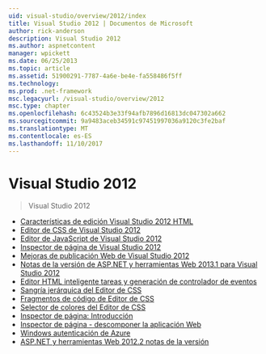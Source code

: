 ```yaml
---
uid: visual-studio/overview/2012/index
title: Visual Studio 2012 | Documentos de Microsoft
author: rick-anderson
description: Visual Studio 2012
ms.author: aspnetcontent
manager: wpickett
ms.date: 06/25/2013
ms.topic: article
ms.assetid: 51900291-7787-4a6e-be4e-fa558486f5ff
ms.technology: 
ms.prod: .net-framework
msc.legacyurl: /visual-studio/overview/2012
msc.type: chapter
ms.openlocfilehash: 6c43524b3e33f94afb7896d16813dc047302a662
ms.sourcegitcommit: 9a9483aceb34591c97451997036a9120c3fe2baf
ms.translationtype: MT
ms.contentlocale: es-ES
ms.lasthandoff: 11/10/2017
---
```

<a name="visual-studio-2012"></a>Visual Studio 2012
====================
> Visual Studio 2012


- [Características de edición Visual Studio 2012 HTML](visual-studio-2012-html-editing-features.md)
- [Editor de CSS de Visual Studio 2012](visual-studio-2012-css-editor.md)
- [Editor de JavaScript de Visual Studio 2012](visual-studio-2012-javascript-editor.md)
- [Inspector de página de Visual Studio 2012](visual-studio-2012-page-inspector.md)
- [Mejoras de publicación Web de Visual Studio 2012](visual-studio-2012-web-publishing-improvements.md)
- [Notas de la versión de ASP.NET y herramientas Web 2013.1 para Visual Studio 2012](aspnet-and-web-tools-20131-for-visual-studio-2012.md)
- [Editor HTML inteligente tareas y generación de controlador de eventos](visual-studio-vnext-videos-html-editor-smart-tasks-and-event-handler-generation.md)
- [Sangría jerárquica del Editor de CSS](visual-studio-vnext-videos-css-editor-hierarchical-indentation.md)
- [Fragmentos de código de Editor de CSS](visual-studio-vnext-videos-css-editor-snippets.md)
- [Selector de colores del Editor de CSS](visual-studio-vnext-videos-css-editor-color-picker.md)
- [Inspector de página: Introducción](visual-studio-vnext-videos-page-inspector-introduction.md)
- [Inspector de página - descomponer la aplicación Web](visual-studio-vnext-videos-page-inspector-decomposing-your-web-application.md)
- [Windows autenticación de Azure](windows-azure-authentication.md)
- [ASP.NET y herramientas Web 2012.2 notas de la versión](aspnet-and-web-tools-20122-release-notes-rtw.md)
